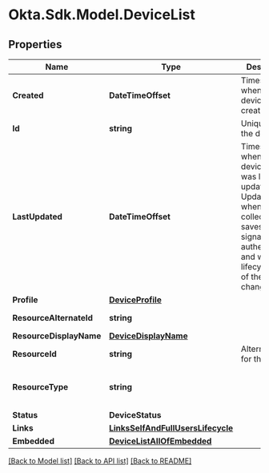 # Okta.Sdk.Model.DeviceList

## Properties

Name | Type | Description | Notes
------------ | ------------- | ------------- | -------------
**Created** | **DateTimeOffset** | Timestamp when the device was created | [optional] [readonly] 
**Id** | **string** | Unique key for the device | [optional] [readonly] 
**LastUpdated** | **DateTimeOffset** | Timestamp when the device record was last updated. Updates occur when Okta collects and saves device signals during authentication, and when the lifecycle state of the device changes. | [optional] [readonly] 
**Profile** | [**DeviceProfile**](DeviceProfile.md) |  | [optional] 
**ResourceAlternateId** | **string** |  | [optional] [readonly] 
**ResourceDisplayName** | [**DeviceDisplayName**](DeviceDisplayName.md) |  | [optional] 
**ResourceId** | **string** | Alternate key for the &#x60;id&#x60; | [optional] [readonly] 
**ResourceType** | **string** |  | [optional] [readonly] [default to "UDDevice"]
**Status** | **DeviceStatus** |  | [optional] 
**Links** | [**LinksSelfAndFullUsersLifecycle**](LinksSelfAndFullUsersLifecycle.md) |  | [optional] 
**Embedded** | [**DeviceListAllOfEmbedded**](DeviceListAllOfEmbedded.md) |  | [optional] 

[[Back to Model list]](../README.md#documentation-for-models) [[Back to API list]](../README.md#documentation-for-api-endpoints) [[Back to README]](../README.md)

